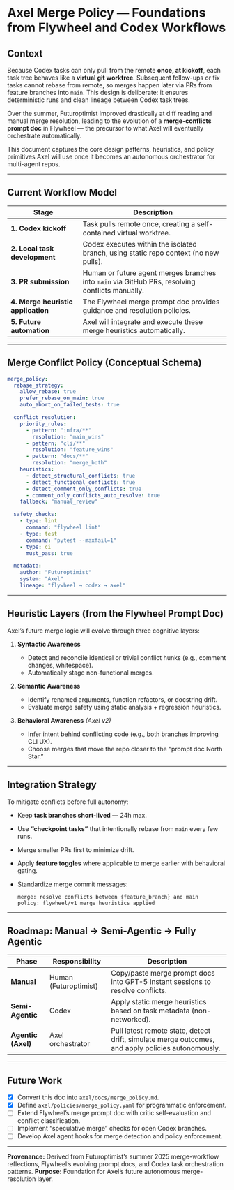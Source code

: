 # Axel Merge Policy — Foundations from Flywheel and Codex Workflows

## Context

Because Codex tasks can only pull from the remote **once, at kickoff**, each task tree behaves like a **virtual git worktree**. Subsequent follow-ups or fix tasks cannot rebase from remote, so merges happen later via PRs from feature branches into `main`. This design is deliberate: it ensures deterministic runs and clean lineage between Codex task trees.

Over the summer, Futuroptimist improved drastically at diff reading and manual merge resolution, leading to the evolution of a **merge-conflicts prompt doc** in Flywheel — the precursor to what Axel will eventually orchestrate automatically.

This document captures the core design patterns, heuristics, and policy primitives Axel will use once it becomes an autonomous orchestrator for multi-agent repos.

---

## Current Workflow Model

| Stage | Description |
|-------|-------------|
| **1. Codex kickoff** | Task pulls remote once, creating a self-contained virtual worktree. |
| **2. Local task development** | Codex executes within the isolated branch, using static repo context (no new pulls). |
| **3. PR submission** | Human or future agent merges branches into `main` via GitHub PRs, resolving conflicts manually. |
| **4. Merge heuristic application** | The Flywheel merge prompt doc provides guidance and resolution policies. |
| **5. Future automation** | Axel will integrate and execute these merge heuristics automatically. |

---

## Merge Conflict Policy (Conceptual Schema)

```yaml
merge_policy:
  rebase_strategy:
    allow_rebase: true
    prefer_rebase_on_main: true
    auto_abort_on_failed_tests: true

  conflict_resolution:
    priority_rules:
      - pattern: "infra/**"
        resolution: "main_wins"
      - pattern: "cli/**"
        resolution: "feature_wins"
      - pattern: "docs/**"
        resolution: "merge_both"
    heuristics:
      - detect_structural_conflicts: true
      - detect_functional_conflicts: true
      - detect_comment_only_conflicts: true
      - comment_only_conflicts_auto_resolve: true
    fallback: "manual_review"

  safety_checks:
    - type: lint
      command: "flywheel lint"
    - type: test
      command: "pytest --maxfail=1"
    - type: ci
      must_pass: true

  metadata:
    author: "Futuroptimist"
    system: "Axel"
    lineage: "flywheel → codex → axel"
```

---

## Heuristic Layers (from the Flywheel Prompt Doc)

Axel’s future merge logic will evolve through three cognitive layers:

1. **Syntactic Awareness**
   - Detect and reconcile identical or trivial conflict hunks (e.g., comment changes, whitespace).
   - Automatically stage non-functional merges.

2. **Semantic Awareness**
   - Identify renamed arguments, function refactors, or docstring drift.
   - Evaluate merge safety using static analysis + regression heuristics.

3. **Behavioral Awareness** *(Axel v2)*
   - Infer intent behind conflicting code (e.g., both branches improving CLI UX).
   - Choose merges that move the repo closer to the “prompt doc North Star.”

---

## Integration Strategy

To mitigate conflicts before full autonomy:

- Keep **task branches short-lived** — 24h max.
- Use **“checkpoint tasks”** that intentionally rebase from `main` every few runs.
- Merge smaller PRs first to minimize drift.
- Apply **feature toggles** where applicable to merge earlier with behavioral gating.
- Standardize merge commit messages:

  ```
  merge: resolve conflicts between {feature_branch} and main
  policy: flywheel/v1 merge heuristics applied
  ```

---

## Roadmap: Manual → Semi-Agentic → Fully Agentic

| Phase | Responsibility | Description |
|-------|----------------|-------------|
| **Manual** | Human (Futuroptimist) | Copy/paste merge prompt docs into GPT-5 Instant sessions to resolve conflicts. |
| **Semi-Agentic** | Codex | Apply static merge heuristics based on task metadata (non-networked). |
| **Agentic (Axel)** | Axel orchestrator | Pull latest remote state, detect drift, simulate merge outcomes, and apply policies autonomously. |

---

## Future Work

- [x] Convert this doc into `axel/docs/merge_policy.md`.
- [x] Define `axel/policies/merge_policy.yaml` for programmatic enforcement.
- [ ] Extend Flywheel’s merge prompt doc with critic self-evaluation and conflict classification.
- [ ] Implement “speculative merge” checks for open Codex branches.
- [ ] Develop Axel agent hooks for merge detection and policy enforcement.

---

**Provenance:** Derived from Futuroptimist’s summer 2025 merge-workflow reflections, Flywheel’s evolving prompt docs, and Codex task orchestration patterns.
**Purpose:** Foundation for Axel’s future autonomous merge-resolution layer.
